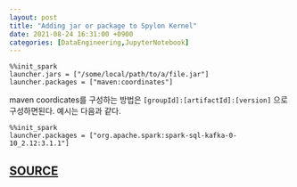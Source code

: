 ```yaml
---
layout: post
title: "Adding jar or package to Spylon Kernel"
date: 2021-08-24 16:31:00 +0900
categories: [DataEngineering,JupyterNotebook]
---
```


``` 
%%init_spark
launcher.jars = ["/some/local/path/to/a/file.jar"]
launcher.packages = ["maven:coordinates"]
```

maven coordicates를 구성하는 방법은 ```[groupId]:[artifactId]:[version]``` 으로 구성하면된다.
예시는 다음과 같다.
```
%%init_spark
launcher.packages = ["org.apache.spark:spark-sql-kafka-0-10_2.12:3.1.1"]
```

## [SOURCE](https://github.com/vericast/spylon-kernel/issues/46)